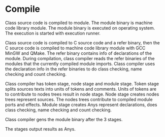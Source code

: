 # Compile

Class source code is compiled to module.
The module binary is machine code library module.
The module binary is executed on operating system.
The execution is started with execution runner.

Class source code is compiled to C source code and a refer binary, 
then the C source code is compiled to machine code library module with GCC MinGW and QMake.
The refer binary contains info of declarations of the module.
During compilation, class compiler reads the refer binaries of the modules that the currently compiled module imports.
Class compiler uses the declaration info in the refer binaries to do class checking, name checking and count checking.

Class compiler has token stage, node stage and module stage.
Token stage splits sources texts into units of tokens and comments. Units of tokens are to contribute to nodes trees result in node stage.
Node stage creates nodes trees represent sources. The nodes trees contribute to compiled module ports and effects.
Module stage creates Anys represent declarations, does class checking, name checking and count checking.

Class compiler gens the module binary after the 3 stages.

The stages output results as Anys.